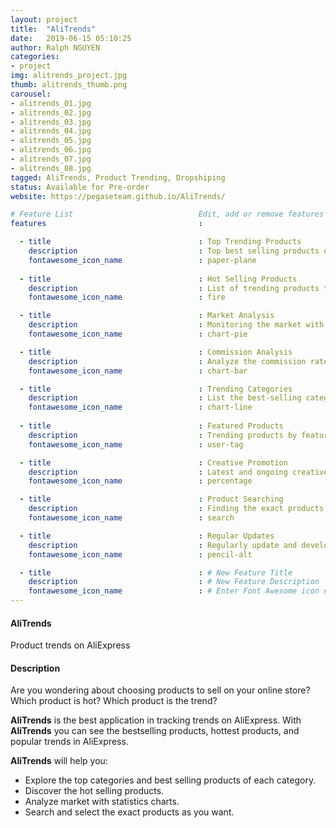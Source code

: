 ```yaml
---
layout: project
title:  "AliTrends"
date:   2019-06-15 05:10:25
author: Ralph NGUYEN
categories:
- project
img: alitrends_project.jpg
thumb: alitrends_thumb.png
carousel:
- alitrends_01.jpg
- alitrends_02.jpg
- alitrends_03.jpg
- alitrends_04.jpg
- alitrends_05.jpg
- alitrends_06.jpg
- alitrends_07.jpg
- alitrends_08.jpg
tagged: AliTrends, Product Trending, Dropshiping
status: Available for Pre-order
website: https://pegaseteam.github.io/AliTrends/

# Feature List                            Edit, add or remove features to be presented.
features                                  :

  - title                                 : Top Trending Products
    description                           : Top best selling products on AliExpress.
    fontawesome_icon_name                 : paper-plane
    
  - title                                 : Hot Selling Products
    description                           : List of trending products to sell online and dropshipping.
    fontawesome_icon_name                 : fire

  - title                                 : Market Analysis
    description                           : Monitoring the market with detailed statistics charts.
    fontawesome_icon_name                 : chart-pie

  - title                                 : Commission Analysis
    description                           : Analyze the commission rate of the top categories.
    fontawesome_icon_name                 : chart-bar

  - title                                 : Trending Categories
    description                           : List the best-selling categories based on sales quantity.
    fontawesome_icon_name                 : chart-line
  
  - title                                 : Featured Products
    description                           : Trending products by features (Top Selection, Flash Deals)
    fontawesome_icon_name                 : user-tag

  - title                                 : Creative Promotion
    description                           : Latest and ongoing creative promotion programs.
    fontawesome_icon_name                 : percentage

  - title                                 : Product Searching
    description                           : Finding the exact products you want with advanced filters.
    fontawesome_icon_name                 : search

  - title                                 : Regular Updates
    description                           : Regularly update and develop new features.
    fontawesome_icon_name                 : pencil-alt

  - title                                 : # New Feature Title
    description                           : # New Feature Description
    fontawesome_icon_name                 : # Enter Font Awesome icon name (e.g. star). Find icons on fontawesome.com/icons.
---
```

#### AliTrends
Product trends on AliExpress

#### Description
Are you wondering about choosing products to sell on your online store? Which product is hot? Which product is the trend?  

**AliTrends** is the best application in tracking trends on AliExpress. With **AliTrends** you can see the bestselling products, hottest products, and popular trends in AliExpress.
  
**AliTrends** will help you:
* Explore the top categories and best selling products of each category.
* Discover the hot selling products.
* Analyze market with statistics charts.
* Search and select the exact products as you want.

